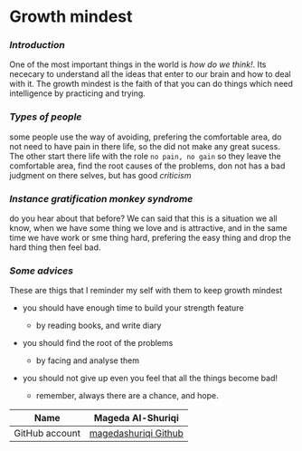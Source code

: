 # Growth mindest

### ***Introduction***

One of the most important things in the world is *how do we think!*. Its nececary to understand all the ideas that enter to our brain and how to deal with it.
The growth mindest is the faith of that you can do things which need intelligence by practicing and trying.

### ***Types of people***

some people use the way of avoiding, prefering the comfortable area, do not need to have pain in there life, so the did not make any great sucess. The other start there life with the role `no pain, no gain`  so they leave the comfortable area, find the root causes of the problems, don not has a bad judgment on there selves, but has good *criticism*

### ***Instance gratification monkey syndrome***

do you hear about that before?
We can said that this is a situation we all know, when we have some thing we love and is attractive, and in the same time we have work or sme thing hard, prefering the easy thing and drop the hard thing then feel bad.

### ***Some advices***

These are thigs that I reminder my self with them to keep growth mindest

- you should have enough time to build your strength feature
  - by reading books, and write diary
- you should find the root of the problems

  - by facing and analyse them

- you should not give up even you feel that all the things become bad!
  - remember, always there are a chance, and hope.

Name | Mageda Al-Shuriqi
-----|------------------
GitHub account |[magedashuriqi Github ](https://github.com/magedashuriqi)
